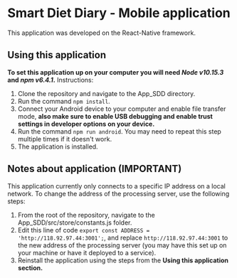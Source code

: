 # Smart Diet Diary - Mobile application

This application was developed on the React-Native framework. 

## Using this application
**To set this application up on your computer you will need _Node v10.15.3_ and _npm v6.4.1_.**
Instructions:    
1. Clone the repository and navigate to the App_SDD directory.
2. Run the command ```npm install```.  
3. Connect your Android device to your computer and enable file transfer mode, **also make sure to enable USB debugging and enable trust settings in developer options on your device.**    
4. Run the command ```npm run android```. You may need to repeat this step multiple times if it doesn't work.    
5. The application is installed.   

## Notes about application (IMPORTANT)
This application currently only connects to a specific IP address on a local network. To change the address of the processing server, use the following steps:    
1. From the root of the repository, navigate to the App_SDD/src/store/constants.js folder.    
2. Edit this line of code ```export const ADDRESS = 'http://118.92.97.44:3001';```,  and replace ```http://118.92.97.44:3001``` to the new address of the processing server (you may have this set up on your machine or have it deployed to a service).    
3. Reinstall the application using the steps from the **Using this application section.**
